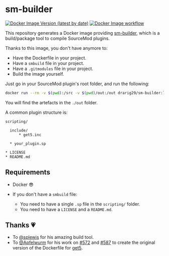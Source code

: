 # sm-builder

[![Docker Image Version (latest by date)](https://img.shields.io/docker/v/drarig29/sm-builder)](https://hub.docker.com/r/drarig29/sm-builder)
[![Docker Image workflow](https://github.com/Drarig29/sm-builder-docker/actions/workflows/main.yml/badge.svg)](https://github.com/Drarig29/sm-builder-docker/actions)

This repository generates a Docker image providing [sm-builder](https://github.com/splewis/sm-builder), which is a build/package tool to compile SourceMod plugins.

Thanks to this image, you don't have anymore to:

- Have the Dockerfile in your project.
- Have a `smbuild` file in your project.
- Have a `.gitmodules` file in your project.
- Build the image yourself.

Just go in your SourceMod plugin's root folder, and run the following:

```bash
docker run --rm -v $(pwd):/src -v $(pwd)/out:/out drarig29/sm-builder:latest
```

You will find the artefacts in the `./out` folder.

A common plugin structure is:

```
scripting/

  include/
      * get5.inc

  * your_plugin.sp

* LICENSE
* README.md
```

## Requirements

- Docker 😎

- If you don't have a `smbuild` file:

  - You need to have a single `.sp` file in the `scripting/` folder.
  - You need to have a `LICENSE` and a `README.md`.

## Thanks 💗

- To [@splewis](https://github.com/splewis) for his amazing build tool.
- To [@Apfelwurm](https://github.com/Apfelwurm) for his work on [#572](https://github.com/splewis/get5/pull/572) and [#587](https://github.com/splewis/get5/pull/587) to create the original version of the Dockerfile for [get5](https://github.com/splewis/get5).
